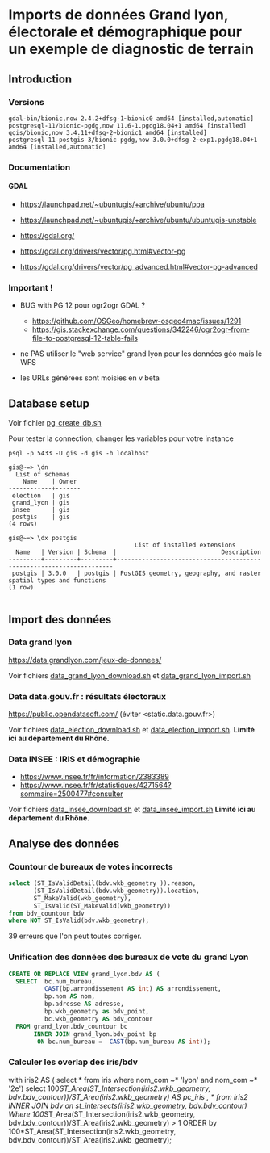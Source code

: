 
Imports de données Grand lyon, électorale et démographique pour un exemple de diagnostic de terrain
===================================================================================================

Introduction
------------

### Versions

```
gdal-bin/bionic,now 2.4.2+dfsg-1~bionic0 amd64 [installed,automatic]
postgresql-11/bionic-pgdg,now 11.6-1.pgdg18.04+1 amd64 [installed]
qgis/bionic,now 3.4.11+dfsg-2~bionic1 amd64 [installed]
postgresql-11-postgis-3/bionic-pgdg,now 3.0.0+dfsg-2~exp1.pgdg18.04+1 amd64 [installed,automatic]
```

### Documentation


#### GDAL
 * <https://launchpad.net/~ubuntugis/+archive/ubuntu/ppa>
 * <https://launchpad.net/~ubuntugis/+archive/ubuntu/ubuntugis-unstable>

 * <https://gdal.org/>
 * <https://gdal.org/drivers/vector/pg.html#vector-pg>
 * <https://gdal.org/drivers/vector/pg_advanced.html#vector-pg-advanced>


### **Important !**

* BUG with PG 12 pour ogr2ogr GDAL ?
   - https://github.com/OSGeo/homebrew-osgeo4mac/issues/1291
   - https://gis.stackexchange.com/questions/342246/ogr2ogr-from-file-to-postgresql-12-table-fails
  
* ne PAS utiliser le "web service" grand lyon pour les données géo mais le WFS
* les URLs générées sont moisies en v beta




Database setup
--------------

Voir fichier [pg_create_db.sh](./pg_create_db.sh)

Pour tester la connection, changer les variables pour votre instance

```
psql -p 5433 -U gis -d gis -h localhost

gis@~=> \dn
  List of schemas
    Name    | Owner 
------------+-------
 election   | gis
 grand_lyon | gis
 insee      | gis
 postgis    | gis
(4 rows)

gis@~=> \dx postgis 
                                   List of installed extensions
  Name   | Version | Schema  |                             Description                             
---------+---------+---------+---------------------------------------------------------------------
 postgis | 3.0.0   | postgis | PostGIS geometry, geography, and raster spatial types and functions
(1 row)


```

Import des données
------------------

### Data grand lyon

<https://data.grandlyon.com/jeux-de-donnees/>


Voir fichiers [data_grand_lyon_download.sh](./data_grand_lyon_download.sh) et [data_grand_lyon_import.sh](data_grand_lyon_import.sh)

### Data data.gouv.fr : résultats électoraux

<https://public.opendatasoft.com/> (éviter <static.data.gouv.fr>)


Voir fichiers [data_election_download.sh](./data_election_download.sh) et [data_election_import.sh](data_election_import.sh). **Limité ici au département du Rhône.**


### Data INSEE : IRIS et démographie

* <https://www.insee.fr/fr/information/2383389>
* <https://www.insee.fr/fr/statistiques/4271564?sommaire=2500477#consulter>


Voir fichiers [data_insee_download.sh](./data_insee_download.sh) et [data_insee_import.sh](data_insee_import.sh) **Limité ici au département du Rhône.**



Analyse des données
-------------------

### Countour de bureaux de votes incorrects

```sql
select (ST_IsValidDetail(bdv.wkb_geometry )).reason,
       (ST_IsValidDetail(bdv.wkb_geometry)).location,
       ST_MakeValid(wkb_geometry),
       ST_IsValid(ST_MakeValid(wkb_geometry))
from bdv_countour bdv
where NOT ST_IsValid(bdv.wkb_geometry);
```

39 erreurs que l'on peut toutes corriger.



### Unification des données des bureaux de vote du grand Lyon


```sql
CREATE OR REPLACE VIEW grand_lyon.bdv AS (
  SELECT  bc.num_bureau,
          CAST(bp.arrondissement AS int) AS arrondissement,
          bp.nom AS nom,
          bp.adresse AS adresse,
          bp.wkb_geometry as bdv_point,
          bc.wkb_geometry AS bdv_contour
  FROM grand_lyon.bdv_countour bc
       INNER JOIN grand_lyon.bdv_point bp
        ON bc.num_bureau =  CAST(bp.num_bureau AS int));
```



### Calculer les overlap des iris/bdv


with iris2 AS (
select * from iris
where nom_com ~* 'lyon' and nom_com ~* '2e')
select 100*ST_Area(ST_Intersection(iris2.wkb_geometry, bdv.bdv_contour))/ST_Area(iris2.wkb_geometry) AS pc_iris ,
   *
from iris2 INNER JOIN bdv 
     on st_intersects(iris2.wkb_geometry, bdv.bdv_contour)
Where 100*ST_Area(ST_Intersection(iris2.wkb_geometry, bdv.bdv_contour))/ST_Area(iris2.wkb_geometry) > 1
ORDER by 100*ST_Area(ST_Intersection(iris2.wkb_geometry, bdv.bdv_contour))/ST_Area(iris2.wkb_geometry);

